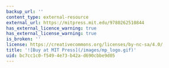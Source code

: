 ```yaml
---
backup_url: ''
content_type: external-resource
external_url: https://mitpress.mit.edu/9780262510844
has_external_licence_warning: true
has_external_license_warning: true
is_broken: ''
license: https://creativecommons.org/licenses/by-nc-sa/4.0/
title: '![Buy at MIT Press](/images/mp_logo.gif)'
uid: bc7cc1c0-f549-4e73-b42a-d690cbbe9d05
---
```

